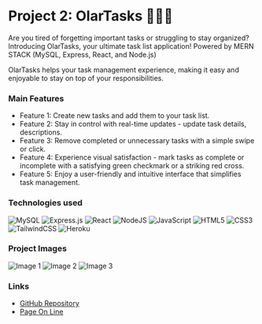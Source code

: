 # Project 2: OlarTasks 📝✅❌

Are you tired of forgetting important tasks or struggling to stay organized? Introducing OlarTasks, your ultimate task list application! Powered by MERN STACK (MySQL, Express, React, and Node.js)

OlarTasks helps your task management experience, making it easy and enjoyable to stay on top of your responsibilities.

### Main Features

- Feature 1: Create new tasks and add them to your task list.
- Feature 2: Stay in control with real-time updates - update task details, descriptions.
- Feature 3: Remove completed or unnecessary tasks with a simple swipe or click.
- Feature 4: Experience visual satisfaction - mark tasks as complete or incomplete with a satisfying green checkmark or a striking red cross.
- Feature 5: Enjoy a user-friendly and intuitive interface that simplifies task management.

### Technologies used

![MySQL](https://img.shields.io/badge/mysql-%2300f.svg?style=for-the-badge&logo=mysql&logoColor=white)
![Express.js](https://img.shields.io/badge/express.js-%23404d59.svg?style=for-the-badge&logo=express&logoColor=%2361DAFB)
![React](https://img.shields.io/badge/react-%2320232a.svg?style=for-the-badge&logo=react&logoColor=%2361DAFB)
![NodeJS](https://img.shields.io/badge/node.js-6DA55F?style=for-the-badge&logo=node.js&logoColor=white)
![JavaScript](https://img.shields.io/badge/javascript-%23323330.svg?style=for-the-badge&logo=javascript&logoColor=%23F7DF1E)
![HTML5](https://img.shields.io/badge/html5-%23E34F26.svg?style=for-the-badge&logo=html5&logoColor=white)
![CSS3](https://img.shields.io/badge/css3-%231572B6.svg?style=for-the-badge&logo=css3&logoColor=white)
![TailwindCSS](https://img.shields.io/badge/tailwindcss-%2338B2AC.svg?style=for-the-badge&logo=tailwind-css&logoColor=white)
![Heroku](https://img.shields.io/badge/heroku-%23430098.svg?style=for-the-badge&logo=heroku&logoColor=white)

### Project Images

![Image 1](https://github.com/DanielOlarte-GitHub/DanielOlarte-GitHub/assets/80644486/e50c33da-9ece-4652-9663-fce7fa70eb02)
![Image 2](https://github.com/DanielOlarte-GitHub/DanielOlarte-GitHub/assets/80644486/6e6b4f70-cbfb-4dc0-92c7-32891b1813b6)
![Image 3](https://github.com/DanielOlarte-GitHub/DanielOlarte-GitHub/assets/80644486/4881a71f-bc7a-4b5a-86d3-caaa04d588ab)

### Links

- [GitHub Repository](https://github.com/DanielOlarte-GitHub/OlarTasks)
- [Page On Line](https://olartasks.herokuapp.com/)
